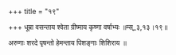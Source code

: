 +++
title = "१९"

+++
धूम्रा वसन्ताय श्वेता ग्रीष्माय कृष्णा वर्षाभ्यः ॥म्स्_३,१३।१९॥  
    
अरुणाः शरदे पृषन्तो हेमन्ताय पिशङ्गाः शिशिराय ॥  
    
